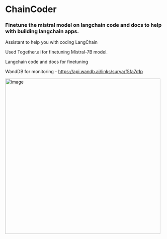 # ChainCoder
### Finetune the mistral model on langchain code and docs to help with building langchain apps.

Assistant to help you with coding LangChain 

Used Together.ai for finetuning Mistral-7B model.

Langchain code and docs for finetuning

WandDB for monitoring - https://api.wandb.ai/links/surya/f5fa7o1p

<img width="493" alt="image" src="https://github.com/suryavanshi/together_finetune/assets/1680352/dc07f3fb-202a-4814-b6ff-1da9502d718d">

